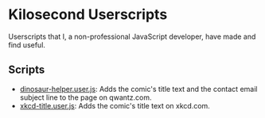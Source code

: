 # Kilosecond Userscripts

Userscripts that I, a non-professional JavaScript developer, have made
and find useful.

## Scripts

* [dinosaur-helper.user.js][dinosaur-helper.user.js]: Adds the comic's
  title text and the contact email subject line to the page on
  qwantz.com.
* [xkcd-title.user.js][xkcd-title.user.js]: Adds the comic's title
  text on xkcd.com.

[dinosaur-helper.user.js]: https://www.kilosecond.com/userscripts/dinosaur-helper.user.js
[xkcd-title.user.js]: https://www.kilosecond.com/userscripts/xkcd-title.user.js
